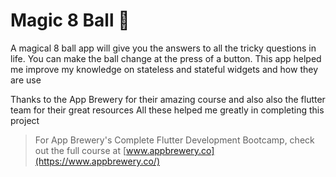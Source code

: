
# Magic 8 Ball 🎱

A magical 8 ball app will give you the answers to all the tricky questions in life. 
You can make the ball change at the press of a button. 
This app helped me improve my knowledge on stateless and stateful widgets and how they are use 


Thanks to the App Brewery for their amazing course and also also the flutter team for their great resources
All these helped me greatly in completing this project

>For App Brewery's Complete Flutter Development Bootcamp, check out the full course at [www.appbrewery.co](https://www.appbrewery.co/)

